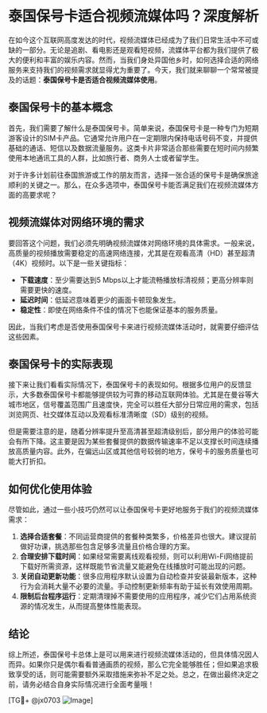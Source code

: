 # 泰国保号卡适合视频流媒体吗？深度解析

在如今这个互联网高度发达的时代，视频流媒体已经成为了我们日常生活中不可或缺的一部分。无论是追剧、看电影还是观看短视频，流媒体平台都为我们提供了极大的便利和丰富的娱乐内容。然而，当我们身处异国他乡时，如何选择合适的网络服务来支持我们的视频需求就显得尤为重要了。今天，我们就来聊聊一个常常被提及的话题：**泰国保号卡是否适合视频流媒体使用**。

## 泰国保号卡的基本概念

首先，我们需要了解什么是泰国保号卡。简单来说，泰国保号卡是一种专门为短期游客设计的SIM卡产品。它通常允许用户在一定期限内保持电话号码不变，并提供基础的通话、短信以及数据流量服务。这类卡片非常适合那些需要在短时间内频繁使用本地通讯工具的人群，比如旅行者、商务人士或者留学生。

对于许多计划前往泰国旅游或工作的朋友而言，选择一张合适的保号卡是确保旅途顺利的关键之一。那么，在众多选项中，泰国保号卡能否满足我们在视频流媒体方面的高要求呢？

## 视频流媒体对网络环境的需求

要回答这个问题，我们必须先明确视频流媒体对网络环境的具体需求。一般来说，高质量的视频播放需要稳定的高速网络连接，尤其是在观看高清（HD）甚至超清（4K）视频时。以下是一些关键指标：

- **下载速度**：至少需要达到5 Mbps以上才能流畅播放标清视频；更高分辨率则需要更快的速度。
- **延迟时间**：低延迟意味着更少的画面卡顿现象发生。
- **稳定性**：即使在网络条件不佳的情况下也能保证基本的服务质量。

因此，当我们考虑是否使用泰国保号卡来进行视频流媒体活动时，就需要仔细评估这些因素。

## 泰国保号卡的实际表现

接下来让我们看看实际情况下，泰国保号卡的表现如何。根据多位用户的反馈显示，大多数泰国保号卡都能够提供较为可靠的移动互联网体验。尤其是在曼谷等大城市地区，信号覆盖范围广且速度快，完全可以胜任大部分日常应用的需求，包括浏览网页、社交媒体互动以及观看标准清晰度（SD）级别的视频。

但是需要注意的是，随着分辨率提升至高清甚至超清级别后，部分用户的体验可能会有所下降。这主要是因为某些套餐提供的数据传输速率不足以支撑长时间连续播放高质量内容。此外，在偏远山区或其他信号较弱的地方，保号卡的服务质量也可能大打折扣。

## 如何优化使用体验

尽管如此，通过一些小技巧仍然可以让泰国保号卡更好地服务于我们的视频流媒体需求：

1. **选择合适套餐**：不同运营商提供的套餐种类繁多，价格差异也很大。建议提前做好功课，挑选那些包含足够多流量且价格合理的方案。
2. **合理安排下载时间**：如果经常需要离线观看视频，则可以利用Wi-Fi网络提前下载好所需资源，这样既能节省流量又能避免在线播放时可能出现的问题。
3. **关闭自动更新功能**：很多应用程序默认设置为自动检查并安装最新版本，这种行为会消耗大量不必要的流量。手动控制更新频率有助于延长有效使用周期。
4. **限制后台程序运行**：定期清理掉不需要使用的应用程序，减少它们占用系统资源的情况发生，从而提高整体性能表现。

## 结论

综上所述，泰国保号卡总体上是可以用来进行视频流媒体活动的，但具体情况因人而异。如果你只是偶尔看看普通画质的视频，那么它完全能够胜任；但如果追求极致享受的话，则可能需要额外采取措施来弥补不足之处。总之，在做出最终决定之前，请务必结合自身实际情况进行全面考量哦！

[TG💪+ @jx0703 ![Image](https://github.com/user-attachments/assets/dbca1d08-cadb-493c-b0ec-ad6f7a83f270)]